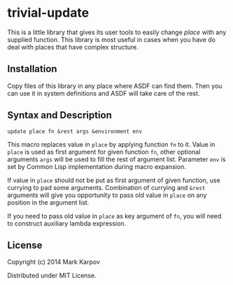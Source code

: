 # trivial-update

This is a little library that gives its user tools to easily change *place*
with any supplied function. This library is most useful in cases when you
have do deal with places that have complex structure.

## Installation

Copy files of this library in any place where ASDF can find them. Then you
can use it in system definitions and ASDF will take care of the rest.

## Syntax and Description

`update place fn &rest args &environment env`

This macro replaces value in `place` by applying function `fn` to it. Value
in `place` is used as first argument for given function `fn`, other optional
arguments `args` will be used to fill the rest of argument list. Parameter
`env` is set by Common Lisp implementation during macro expansion.

If value in `place` should not be put as first argument of given function,
use currying to pad some arguments. Combination of currying and `&rest`
arguments will give you opportunity to pass old value in `place` on any
position in the argument list.

If you need to pass old value in `place` as key argument of `fn`, you will
need to construct auxiliary lambda expression.

## License

Copyright (c) 2014 Mark Karpov

Distributed under MIT License.
